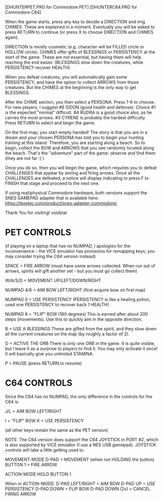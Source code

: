 
[DHUNTERPET.PRG for Commodore PET] [DHUNTERC64.PRG for Commodore C64]

When the game starts, press any key to decide a DIRECTION and ring CHIMES.  These are explained in a moment. Eventually you will be asked to press RETURN to continue (or press X to choose DIRECTION and CHIMES again).

DIRECTION is mostly cosmetic (e.g. character will be FILLED circle or HOLLOW circle).  CHIMES offer gifts of BLESSINGS or PERSISTENCY at the start of the game.  These are not essential, but having them will help reaching the end easier.  (BLESSINGS slow down the creatures, while PERSISTENCY recover HEALTH)

When you defeat creatures, you will automatically gain some PERSISTENCY, and have the option to collect ARROWS from those creatures.  But the CHIMES at the beginning is the only way to get BLESSINGS.

After the CHIME section, you then select a PERSONA.    Press 1-6 to choose.  For new players, I suggest #6 SIDON (good health and defense).  Choice #1 is the expected "normal" difficult.   #4 RUDRA is a good choice also, as he carries the most arrows.    #3 CYRENE is probably the hardest difficulty.  Press RETURN to select and begin the game.

On the first map, you start empty handed!  The story is that you are in a dream and your chosen PERSONA has told you to begin your hunting training at this island.  Therefore, you are starting along a beach.   So to begin, collect the BOW and ARROWS that you see randomly located along the beach.  That's the "adventure" part of the game: observe and find them (they are not far :) )

Once you do so, then you will begin the game, which requires you to defeat CHALLENGES that appear by aiming and firing arrows.  Once all the CHALLENGES are defeated, a notice will display indicating to press F to FINISH that stage and proceed to the next one. 


If using real/physical Commodore hardware, both versions support the SNES GAMEPAD adapter that is available here:
https://texelec.com/product/snes-adapter-commodore/


Thank You for visiting!
voidstar


PET CONTROLS
============

(if playing on a laptop that has no NUMPAD, I apologies for the inconvenience - the VICE emulator has provisions for remapping keys; you may consider trying the C64 version instead)

SPACE    = FIRE ARROW  (must have some arrows collected.  When run out of arrows, spirits will gift another set - but you must go collect them)

W/A/S/D  = MOVEMENT UP/LEFT/DOWN/RIGHT

NUMPAD
4/6      = AIM BOW LEFT/RIGHT
           (first acquire bow on first map)
					
NUMPAD 0 = USE PERSISTENCY
            (PERSISTENCY is like a healing potion, used
						one PERSISTENCY to recover back 1 HEALTH)
						
NUMPAD 8 = "FLIP" BOW (180 degrees)
           This is earned after about 200 steps (movements).
					 Use this to quickly aim in the opposite direction.

B        = USE A BLESSINGS
           These are gifted from the spirit, and they slow down
					 all the current creatures on the map (by roughly a factor of 2).
					 
O        = ACTIVE THE ORB
           There is only one ORB in the game.  It is quite visible,
					 but I leave it as a surprise to players to find it.
					 You may only activate it once!  It will basically give you
					 unlimited STAMINA.

P       = PAUSE (press RETURN to resume)


				
C64 CONTROLS
============
Since the C64 has no NUMPAD, the only difference in the controls
for the C64 is:

J/L     = AIM BOW LEFT/RIGHT

I       = "FLIP" BOW
K       = USE PERSISTENCY

(all other keys remain the same as the PET version)

NOTE: The C64 version does support the C64 JOYSTICK in PORT #2,
which is also supported by VICE emulator (I use a NES USB gamepad).
JOYSTICK controls will take a little getting used to.  

MOVEMENT-MODE
D-PAD    = MOVEMENT  (when not HOLDING the button)
BUTTON 1 = FIRE ARROW

ACTION-MODE
HOLD BUTTON 1

When in ACTION-MODE:
D-PAD LEFT/RIGHT = AIM BOW
D-PAD UP         = USE PERSISTENCY
D-PAD DOWN       = FLIP BOW
D-PAD DOWN (2x)  = CANCEL FIRING ARROW 
